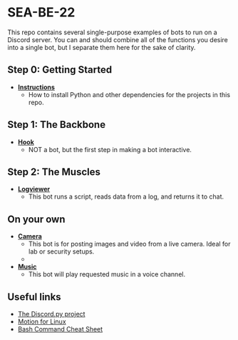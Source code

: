 # SEA-BE-22
This repo contains several single-purpose examples of bots to run on a Discord server. You can and should combine all of the functions you desire into a single bot, but I separate them here for the sake of clarity.

## Step 0: Getting Started
- **[Instructions](/instructions)**
  - How to install Python and other dependencies for the projects in this repo. 

## Step 1: The Backbone
- **[Hook](/hook)**
  - NOT a bot, but the first step in making a bot interactive. 
 
## Step 2: The Muscles
 - **[Logviewer](/logviewer)** 
   - This bot runs a script, reads data from a log, and returns it to chat.

## On your own
- **[Camera](/camera)** 
  - This bot is for posting images and video from a live camera. Ideal for lab or security setups.
  - 
- **[Music](/music)** 
  - This bot will play requested music in a voice channel.

<!--
- **pir**
  - utilizes a cheap PIR sensor and a raspberry pi to detect motion and updates bot status accordingly
- **reactor** 
  - this bot will assign roles in a discord channel based on your reactions
- **steamer** 
  - this bot queries live stats from a specified steam game server and shows player count in status
- **the_kitchen_skink**
  -  most of the above foolishly combined into a single bot
-->


## Useful links
- [The Discord.py project](https://discordpy.readthedocs.io/en/stable/)
- [Motion for Linux](https://motion-project.github.io/)
- [Bash Command Cheat Sheet](https://www.educative.io/blog/bash-shell-command-cheat-sheet)
